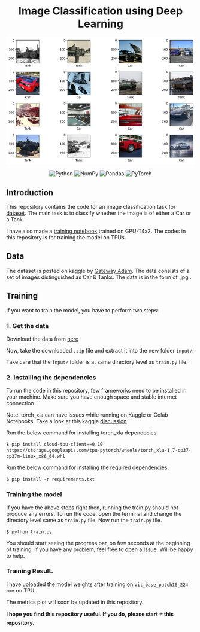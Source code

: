 <h1 align='center'>Image Classification using Deep Learning </h1>

<p align="center">
<img src="assets/title.png" alt="Image Visualisation">
</p>

<p align="center">
<img alt="Python" src="https://img.shields.io/badge/python%20-%2314354C.svg?&style=for-the-badge&logo=python&logoColor=white"/>

<img alt="NumPy" src="https://img.shields.io/badge/numpy%20-%23013243.svg?&style=for-the-badge&logo=numpy&logoColor=white" />

<img alt="Pandas" src="https://img.shields.io/badge/pandas%20-%23150458.svg?&style=for-the-badge&logo=pandas&logoColor=white" />

<img alt="PyTorch" src="https://img.shields.io/badge/PyTorch%20-%23EE4C2C.svg?&style=for-the-badge&logo=PyTorch&logoColor=white" />
</p>

## Introduction 

This repository contains the code for an image classification task for [dataset](https://www.kaggle.com/datasets/gatewayadam/cars-and-tanks-image-classification).
The main task is to classify whether the image is of either a Car or a Tank.

I have also made a [training notebook](https://www.kaggle.com/code/nikhilxb/cartank/notebook) trained on GPU-T4x2.
The codes in this repository is for training the model on TPUs.

## Data

The dataset is posted on kaggle by [Gateway Adam](https://www.kaggle.com/gatewayadam).
The data consists of a set of images distinguished as Car & Tanks. 
The data is in the form of .jpg .

## Training

If you want to train the model, you have to perform two steps:

### 1. Get the data
Download the data from [here](https://www.kaggle.com/datasets/gatewayadam/cars-and-tanks-image-classification)

Now, take the downloaded `.zip` file and extract it into the new folder `input/`.

Take care that the `input/` folder is at same directory level as `train.py` file.

### 2. Installing the dependencies

To run the code in this repository, few frameworks need to be installed in your machine. 
Make sure you have enough space and stable internet connection.

Note: torch_xla can have issues while running on Kaggle or Colab Notebooks. Take a look at this kaggle [discussion](https://www.kaggle.com/general/201365).

Run the below command for installing torch_xla dependecies:

```shell
$ pip install cloud-tpu-client==0.10 https://storage.googleapis.com/tpu-pytorch/wheels/torch_xla-1.7-cp37-cp37m-linux_x86_64.whl
```
Run the below command for installing the required dependencies.

```shell
$ pip install -r requirements.txt
```
### Training the model
If you have the above steps right then, running the train.py should not produce any errors. 
To run the code, open the terminal and change the directory level same as `train.py` file. 
Now run the `train.py` file.

```shell
$ python train.py
```
You should start seeing the progress bar, on few seconds at the beginning of training.
If you have any problem, feel free to open a Issue. Will be happy to help.

### Training Result.

I have uploaded the model weights after training on  `vit_base_patch16_224` run on TPU. 

The metrics plot will soon be updated in this repository.

**I hope you find this repository useful. If you do, please start ⭐ this repository.**

